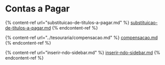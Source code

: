 # Contas a Pagar

{% content-ref url="substituicao-de-titulos-a-pagar.md" %}
[substituicao-de-titulos-a-pagar.md](substituicao-de-titulos-a-pagar.md)
{% endcontent-ref %}

{% content-ref url="../tesouraria/compensacao.md" %}
[compensacao.md](../tesouraria/compensacao.md)
{% endcontent-ref %}

{% content-ref url="inserir-ndo-sidebar.md" %}
[inserir-ndo-sidebar.md](inserir-ndo-sidebar.md)
{% endcontent-ref %}


